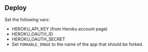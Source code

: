 ## Deploy

Set the following vars:

* HEROKU_API_KEY (from Heroku account page)
* HEROKU_OAUTH_ID
* HEROKU_OAUTH_SECRET
* Set `FORKABLE_IMAGE` to the name of the app that should be forked.
